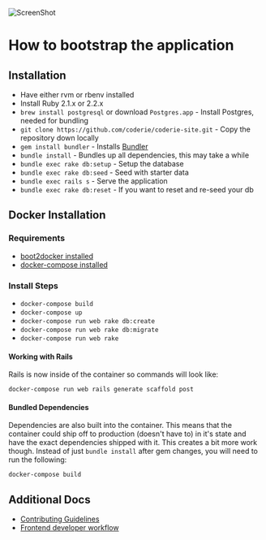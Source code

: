 ![ScreenShot](app/assets/images/brand/coderie-main.png)
# How to bootstrap the application



## Installation
- Have either rvm or rbenv installed
- Install Ruby 2.1.x or 2.2.x
- `brew install postgresql` or download `Postgres.app` - Install Postgres, needed for bundling
- `git clone https://github.com/coderie/coderie-site.git` - Copy the repository down locally
- `gem install bundler` - Installs [Bundler](http://bundler.io/)
- `bundle install` - Bundles up all dependencies, this may take a while
- `bundle exec rake db:setup` - Setup the database
- `bundle exec rake db:seed` - Seed with starter data
- `bundle exec rails s` - Serve the application
- `bundle exec rake db:reset` - If you want to reset and re-seed your db

## Docker Installation
### Requirements
- [boot2docker installed](http://boot2docker.io/)
- [docker-compose installed](http://docs.docker.com/compose/install/)

### Install Steps
- `docker-compose build`
- `docker-compose up`
- `docker-compose run web rake db:create`
- `docker-compose run web rake db:migrate`
- `docker-compose run web rake`

#### Working with Rails
Rails is now inside of the container so commands will look like:

```shell
docker-compose run web rails generate scaffold post
```

#### Bundled Dependencies
Dependencies are also built into the container. This means that the container
could ship off to production (doesn't have to) in it's state and have the exact
dependencies shipped with it. This creates a bit more work though.  Instead of
just `bundle install` after gem changes, you will need to run the following:

```shell
docker-compose build
```

## Additional Docs
* [Contributing Guidelines](/docs/contributing.md)
* [Frontend developer workflow](/docs/frontend-workflow.md)
